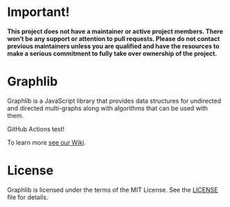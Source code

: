 
# Important!

**This project does not have a maintainer or active project members. There won’t be any support or attention to pull requests. Please do not contact previous maintainers unless you are qualified and have the resources to make a serious commitment to fully take over ownership of the project.**



# Graphlib

Graphlib is a JavaScript library that provides data structures for undirected
and directed multi-graphs along with algorithms that can be used with them.

GitHub Actions test!

To learn more [see our Wiki](https://github.com/cpettitt/graphlib/wiki).

# License

Graphlib is licensed under the terms of the MIT License. See the
[LICENSE](LICENSE) file
for details.

[npm package manager]: http://npmjs.org/
